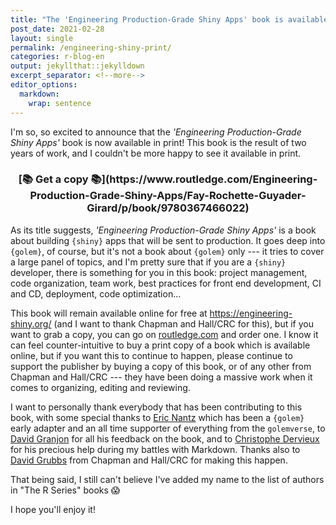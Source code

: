 ```yaml
---
title: "The 'Engineering Production-Grade Shiny Apps' book is available in print!"
post_date: 2021-02-28
layout: single
permalink: /engineering-shiny-print/
categories: r-blog-en
output: jekyllthat::jekylldown
excerpt_separator: <!--more-->
editor_options: 
  markdown: 
    wrap: sentence
---
```


I'm so, so excited to announce that the _'Engineering Production-Grade Shiny Apps'_ book is now available in print! 
This book is the result of two years of work, and I couldn't be more happy to see it available in print.

<div align = "center">

<h3>
[📚 Get a copy 📚](https://www.routledge.com/Engineering-Production-Grade-Shiny-Apps/Fay-Rochette-Guyader-Girard/p/book/9780367466022)
</h3>

</div>

As its title suggests, _'Engineering Production-Grade Shiny Apps'_ is a book about building `{shiny}` apps that  will be sent to production. 
It goes deep into `{golem}`, of course, but it's not a book about `{golem}` only --- it tries to cover a large panel of topics, and I'm pretty sure that if you are a `{shiny}` developer, there is something for you in this book: project management, code organization, team work, best practices for front end development, CI and CD, deployment, code optimization...

This book will remain available online for free at <https://engineering-shiny.org/> (and I want to thank Chapman and Hall/CRC for this), but if you want to grab a copy, you can go on [routledge.com](https://www.routledge.com/Engineering-Production-Grade-Shiny-Apps/Fay-Rochette-Guyader-Girard/p/book/9780367466022) and order one. 
I know it can feel counter-intuitive to buy a print copy of a book which is available online, but if you want this to continue to happen, please continue to support the publisher by buying a copy of this book, or of any other from Chapman and Hall/CRC --- they have been doing a massive work when it comes to organizing, editing and reviewing.

I want to personally thank everybody that has been contributing to this book, with some special thanks to [Eric Nantz](https://twitter.com/theRcast) which has been a `{golem}` early adapter and an all time supporter of everything from the `golemverse`, to [David Granjon](https://twitter.com/divadnojnarg) for all his feedback on the book, and to [Christophe Dervieux](https://twitter.com/chrisderv) for his precious help during my battles with Markdown. 
Thanks also to [David Grubbs](https://twitter.com/crcgrubbsd) from Chapman and Hall/CRC for making this happen.

That being said, I still can't believe I've added my name to the list of authors in "The R Series" books 😱

I hope you'll enjoy it!
